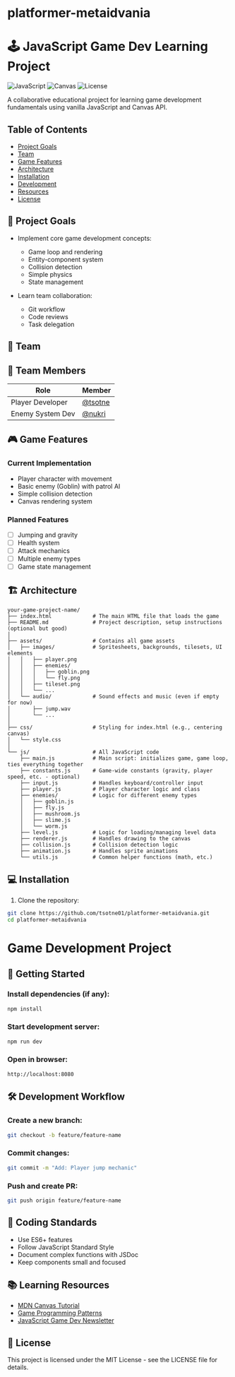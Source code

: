 # platformer-metaidvania


# 🕹️ JavaScript Game Dev Learning Project

![JavaScript](https://img.shields.io/badge/JavaScript-ES6+-yellow.svg)
![Canvas](https://img.shields.io/badge/HTML5-Canvas-orange.svg)
![License](https://img.shields.io/badge/License-MIT-blue.svg)

A collaborative educational project for learning game development fundamentals using vanilla JavaScript and Canvas API.

## Table of Contents
- [Project Goals](#-project-goals)
- [Team](#-team)
- [Game Features](#-game-features)
- [Architecture](#-architecture)
- [Installation](#-installation)
- [Development](#-development)
- [Resources](#-learning-resources)
- [License](#-license)

## 🎯 Project Goals

- Implement core game development concepts:
  - Game loop and rendering
  - Entity-component system
  - Collision detection
  - Simple physics
  - State management

- Learn team collaboration:
  - Git workflow
  - Code reviews
  - Task delegation

## 👥 Team

## 👥 Team Members

| Role                | Member       |
|---------------------|-------------|
| Player Developer   | [@tsotne](https://github.com/tsotne01) |
| Enemy System Dev   | [@nukri](https://github.com/nukri060) |


## 🎮 Game Features

### Current Implementation
- Player character with movement
- Basic enemy (Goblin) with patrol AI
- Simple collision detection
- Canvas rendering system

### Planned Features
- [ ] Jumping and gravity
- [ ] Health system
- [ ] Attack mechanics
- [ ] Multiple enemy types
- [ ] Game state management

## 🏗 Architecture
```
your-game-project-name/
├── index.html             # The main HTML file that loads the game
├── README.md              # Project description, setup instructions (optional but good)
│
├── assets/                # Contains all game assets
│   ├── images/            # Spritesheets, backgrounds, tilesets, UI elements
│   │   ├── player.png
│   │   ├── enemies/
│   │   │   ├── goblin.png
│   │   │   └── fly.png
│   │   ├── tileset.png
│   │   └── ...
│   └── audio/             # Sound effects and music (even if empty for now)
│       ├── jump.wav
│       └── ...
│
├── css/                   # Styling for index.html (e.g., centering canvas)
│   └── style.css
│
└── js/                    # All JavaScript code
    ├── main.js            # Main script: initializes game, game loop, ties everything together
    ├── constants.js       # Game-wide constants (gravity, player speed, etc. - optional)
    ├── input.js           # Handles keyboard/controller input
    ├── player.js          # Player character logic and class
    ├── enemies/           # Logic for different enemy types
    │   ├── goblin.js
    │   ├── fly.js
    │   ├── mushroom.js
    │   ├── slime.js
    │   └── worm.js
    ├── level.js           # Logic for loading/managing level data
    ├── renderer.js        # Handles drawing to the canvas
    ├── collision.js       # Collision detection logic
    ├── animation.js       # Handles sprite animations
    └── utils.js           # Common helper functions (math, etc.)
```

## 💻 Installation

1. Clone the repository:
```bash
git clone https://github.com/tsotne01/platformer-metaidvania.git
cd platformer-metaidvania
```

# Game Development Project

## 🚀 Getting Started

### Install dependencies (if any):
```bash
npm install
```

### Start development server:
```bash
npm run dev
```

### Open in browser:
```
http://localhost:8080
```

## 🛠 Development Workflow

### Create a new branch:
```bash
git checkout -b feature/feature-name
```

### Commit changes:
```bash
git commit -m "Add: Player jump mechanic"
```

### Push and create PR:
```bash
git push origin feature/feature-name
```

## 🎯 Coding Standards

- Use ES6+ features
- Follow JavaScript Standard Style
- Document complex functions with JSDoc
- Keep components small and focused

## 📚 Learning Resources

- [MDN Canvas Tutorial](https://developer.mozilla.org/en-US/docs/Web/API/Canvas_API/Tutorial)
- [Game Programming Patterns](http://gameprogrammingpatterns.com/)
- [JavaScript Game Dev Newsletter](https://gamedevelopment.substack.com/)

## 📜 License

This project is licensed under the MIT License - see the LICENSE file for details.

